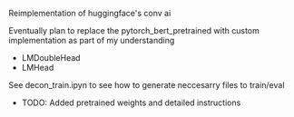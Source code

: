 Reimplementation of huggingface's conv ai

Eventually plan to replace the pytorch_bert_pretrained with custom implementation as part of my understanding
  * LMDoubleHead
  * LMHead

See decon_train.ipyn to see how to generate neccesarry files to train/eval

* TODO: Added pretrained weights and detailed instructions
